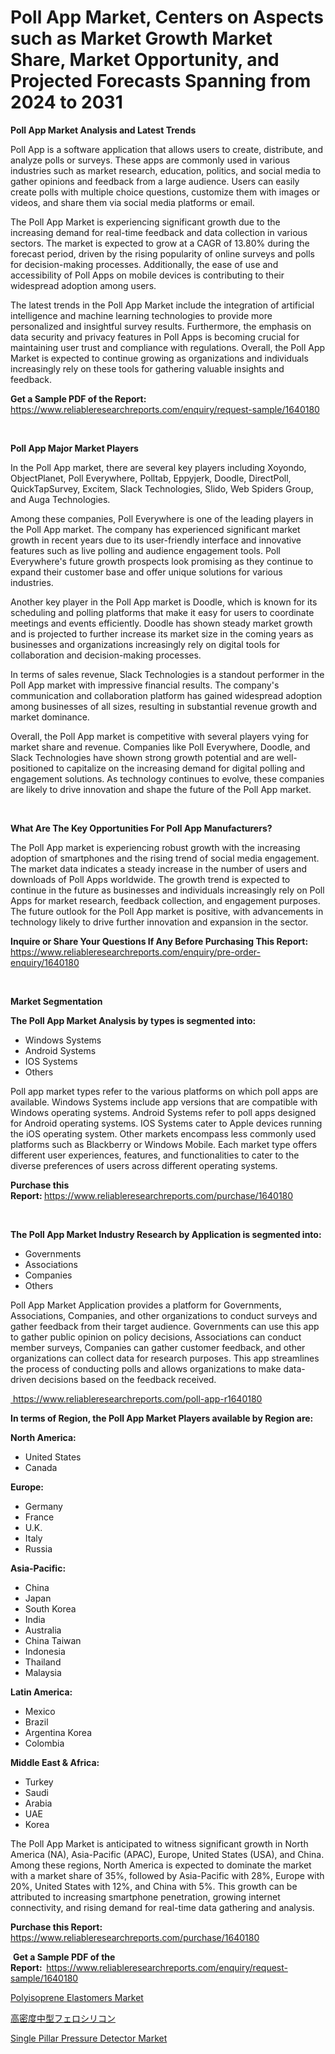 <p><h1>Poll App Market, Centers on Aspects such as Market Growth Market Share, Market Opportunity, and Projected Forecasts Spanning from 2024 to 2031</h1></p><p><strong>Poll App Market Analysis and Latest Trends</strong></p>
<p><p>Poll App is a software application that allows users to create, distribute, and analyze polls or surveys. These apps are commonly used in various industries such as market research, education, politics, and social media to gather opinions and feedback from a large audience. Users can easily create polls with multiple choice questions, customize them with images or videos, and share them via social media platforms or email.</p><p>The Poll App Market is experiencing significant growth due to the increasing demand for real-time feedback and data collection in various sectors. The market is expected to grow at a CAGR of 13.80% during the forecast period, driven by the rising popularity of online surveys and polls for decision-making processes. Additionally, the ease of use and accessibility of Poll Apps on mobile devices is contributing to their widespread adoption among users.</p><p>The latest trends in the Poll App Market include the integration of artificial intelligence and machine learning technologies to provide more personalized and insightful survey results. Furthermore, the emphasis on data security and privacy features in Poll Apps is becoming crucial for maintaining user trust and compliance with regulations. Overall, the Poll App Market is expected to continue growing as organizations and individuals increasingly rely on these tools for gathering valuable insights and feedback.</p></p>
<p><strong>Get a Sample PDF of the Report:&nbsp;</strong> <a href="https://www.reliableresearchreports.com/enquiry/request-sample/1640180">https://www.reliableresearchreports.com/enquiry/request-sample/1640180</a></p>
<p>&nbsp;</p>
<p><strong>Poll App Major Market Players</strong></p>
<p><p>In the Poll App market, there are several key players including Xoyondo, ObjectPlanet, Poll Everywhere, Polltab, Eppyjerk, Doodle, DirectPoll, QuickTapSurvey, Excitem, Slack Technologies, Slido, Web Spiders Group, and Auga Technologies.</p><p>Among these companies, Poll Everywhere is one of the leading players in the Poll App market. The company has experienced significant market growth in recent years due to its user-friendly interface and innovative features such as live polling and audience engagement tools. Poll Everywhere's future growth prospects look promising as they continue to expand their customer base and offer unique solutions for various industries.</p><p>Another key player in the Poll App market is Doodle, which is known for its scheduling and polling platforms that make it easy for users to coordinate meetings and events efficiently. Doodle has shown steady market growth and is projected to further increase its market size in the coming years as businesses and organizations increasingly rely on digital tools for collaboration and decision-making processes.</p><p>In terms of sales revenue, Slack Technologies is a standout performer in the Poll App market with impressive financial results. The company's communication and collaboration platform has gained widespread adoption among businesses of all sizes, resulting in substantial revenue growth and market dominance.</p><p>Overall, the Poll App market is competitive with several players vying for market share and revenue. Companies like Poll Everywhere, Doodle, and Slack Technologies have shown strong growth potential and are well-positioned to capitalize on the increasing demand for digital polling and engagement solutions. As technology continues to evolve, these companies are likely to drive innovation and shape the future of the Poll App market.</p></p>
<p>&nbsp;</p>
<p><strong>What Are The Key Opportunities For Poll App Manufacturers?</strong></p>
<p><p>The Poll App market is experiencing robust growth with the increasing adoption of smartphones and the rising trend of social media engagement. The market data indicates a steady increase in the number of users and downloads of Poll Apps worldwide. The growth trend is expected to continue in the future as businesses and individuals increasingly rely on Poll Apps for market research, feedback collection, and engagement purposes. The future outlook for the Poll App market is positive, with advancements in technology likely to drive further innovation and expansion in the sector.</p></p>
<p><strong>Inquire or Share Your Questions If Any Before Purchasing This Report:</strong> <a href="https://www.reliableresearchreports.com/enquiry/pre-order-enquiry/1640180">https://www.reliableresearchreports.com/enquiry/pre-order-enquiry/1640180</a></p>
<p>&nbsp;</p>
<p><strong>Market Segmentation</strong></p>
<p><strong>The Poll App Market Analysis by types is segmented into:</strong></p>
<p><ul><li>Windows Systems</li><li>Android Systems</li><li>IOS Systems</li><li>Others</li></ul></p>
<p><p>Poll app market types refer to the various platforms on which poll apps are available. Windows Systems include app versions that are compatible with Windows operating systems. Android Systems refer to poll apps designed for Android operating systems. IOS Systems cater to Apple devices running the iOS operating system. Other markets encompass less commonly used platforms such as Blackberry or Windows Mobile. Each market type offers different user experiences, features, and functionalities to cater to the diverse preferences of users across different operating systems.</p></p>
<p><strong>Purchase this Report:&nbsp;</strong><a href="https://www.reliableresearchreports.com/purchase/1640180">https://www.reliableresearchreports.com/purchase/1640180</a></p>
<p>&nbsp;</p>
<p><strong>The Poll App Market Industry Research by Application is segmented into:</strong></p>
<p><ul><li>Governments</li><li>Associations</li><li>Companies</li><li>Others</li></ul></p>
<p><p>Poll App Market Application provides a platform for Governments, Associations, Companies, and other organizations to conduct surveys and gather feedback from their target audience. Governments can use this app to gather public opinion on policy decisions, Associations can conduct member surveys, Companies can gather customer feedback, and other organizations can collect data for research purposes. This app streamlines the process of conducting polls and allows organizations to make data-driven decisions based on the feedback received.</p></p>
<p><a href="https://www.reliableresearchreports.com/poll-app-r1640180">&nbsp;https://www.reliableresearchreports.com/poll-app-r1640180</a></p>
<p><strong>In terms of Region, the Poll App Market Players available by Region are:</strong></p>
<p>
    <p> <strong> North America: </strong>
        <ul>
            <li>United States</li>
            <li>Canada</li>
        </ul>
        </p> 
    <p> <strong> Europe: </strong>
        <ul>
            <li>Germany</li>
            <li>France</li>
            <li>U.K.</li>
            <li>Italy</li>
            <li>Russia</li>
        </ul>
        </p> 
    <p> <strong> Asia-Pacific: </strong>
        <ul>
            <li>China</li>
            <li>Japan</li>
            <li>South Korea</li>
            <li>India</li>
            <li>Australia</li>
            <li>China Taiwan</li>
            <li>Indonesia</li>
            <li>Thailand</li>
            <li>Malaysia</li>
        </ul>
        </p> 
    <p> <strong> Latin America: </strong>
        <ul>
            <li>Mexico</li>
            <li>Brazil</li>
            <li>Argentina Korea</li>
            <li>Colombia</li>
        </ul>
        </p> 
    <p> <strong> Middle East & Africa: </strong>
        <ul>
            <li>Turkey</li>
            <li>Saudi</li>
            <li>Arabia</li>
            <li>UAE</li>
            <li>Korea</li>
        </ul>
    </p>
    </p>
<p><p>The Poll App Market is anticipated to witness significant growth in North America (NA), Asia-Pacific (APAC), Europe, United States (USA), and China. Among these regions, North America is expected to dominate the market with a market share of 35%, followed by Asia-Pacific with 28%, Europe with 20%, United States with 12%, and China with 5%. This growth can be attributed to increasing smartphone penetration, growing internet connectivity, and rising demand for real-time data gathering and analysis.</p></p>
<p><strong>Purchase this Report: </strong><a href="https://www.reliableresearchreports.com/purchase/1640180">https://www.reliableresearchreports.com/purchase/1640180</a></p>
<p>&nbsp;<strong>Get a Sample PDF of the Report:&nbsp;&nbsp;</strong><a href="https://www.reliableresearchreports.com/enquiry/request-sample/1640180">https://www.reliableresearchreports.com/enquiry/request-sample/1640180</a></p>
<p><strong></strong></p>
<p><p><a href="https://github.com/angeliabkratze/Market-Research-Report-List-1/blob/main/polyisoprene-elastomers-market.md">Polyisoprene Elastomers Market</a></p><p><a href="https://github.com/mm14022023/Market-Research-Report-List-1/blob/main/394188293625.md">高密度中型フェロシリコン</a></p><p><a href="https://view.publitas.com/reportprime-1/single-pillar-pressure-detector-market-focuses-on-market-share-size-and-projected-forecast-till-2031/">Single Pillar Pressure Detector Market</a></p></p>
